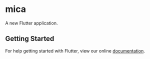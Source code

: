 # mica

A new Flutter application.

## Getting Started

For help getting started with Flutter, view our online
[documentation](https://flutter.io/).
